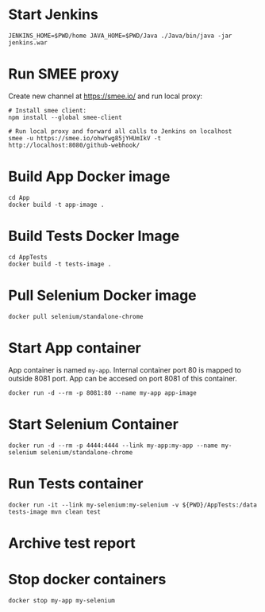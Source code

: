 # Start Jenkins
```
JENKINS_HOME=$PWD/home JAVA_HOME=$PWD/Java ./Java/bin/java -jar jenkins.war
```

# Run SMEE proxy
Create new channel at https://smee.io/ and run local proxy:
```
# Install smee client:
npm install --global smee-client

# Run local proxy and forward all calls to Jenkins on localhost
smee -u https://smee.io/ohwYwg85jYHUmIkV -t http://localhost:8080/github-webhook/
```

# Build App Docker image
```
cd App
docker build -t app-image .
```

# Build Tests Docker Image
```
cd AppTests
docker build -t tests-image .
```

# Pull Selenium Docker image
```
docker pull selenium/standalone-chrome
```

# Start App container
App container is named `my-app`. Internal container port 80 is mapped to outside 8081 port.
App can be accesed on port 8081 of this container.
```
docker run -d --rm -p 8081:80 --name my-app app-image
```

# Start Selenium Container
```
docker run -d --rm -p 4444:4444 --link my-app:my-app --name my-selenium selenium/standalone-chrome
```

# Run Tests container
```
docker run -it --link my-selenium:my-selenium -v ${PWD}/AppTests:/data tests-image mvn clean test
```

# Archive test report

# Stop docker containers
```
docker stop my-app my-selenium
```
